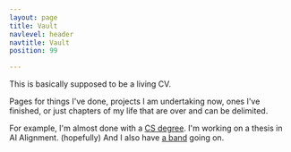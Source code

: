 ```yaml
---
layout: page
title: Vault
navlevel: header
navtitle: Vault
position: 99

---
```

This is basically supposed to be a living CV.

Pages for things I've done, projects I am undertaking now, ones I've finished, or just chapters of my life that are over and can be delimited.

For example, I'm almost done with a [CS degree](_projects/uni.md). I'm working on a thesis in AI Alignment. (hopefully) And I also have [a band](_projects/gnu.md) going on.